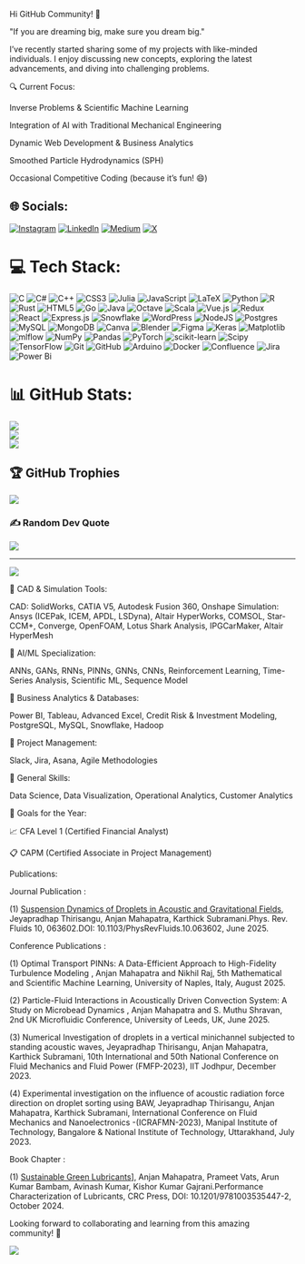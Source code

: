 Hi GitHub Community! 👋

"If you are dreaming big, make sure you dream big."

I’ve recently started sharing some of my projects with like-minded individuals. I enjoy discussing new concepts, exploring the latest advancements, and diving into challenging problems.

🔍 Current Focus:

Inverse Problems & Scientific Machine Learning

Integration of AI with Traditional Mechanical Engineering

Dynamic Web Development & Business Analytics

Smoothed Particle Hydrodynamics (SPH)

Occasional Competitive Coding (because it’s fun! 😄)


## 🌐 Socials:
[![Instagram](https://img.shields.io/badge/Instagram-%23E4405F.svg?logo=Instagram&logoColor=white)](https://instagram.com/https://www.instagram.com/mahapatra_anjan007/) [![LinkedIn](https://img.shields.io/badge/LinkedIn-%230077B5.svg?logo=linkedin&logoColor=white)](https://linkedin.com/in/linkedin.com/in/anjan-mahapatra-capm®-016347200) [![Medium](https://img.shields.io/badge/Medium-12100E?logo=medium&logoColor=white)](https://medium.com/@medium.com/@anjanmahapatra10) [![X](https://img.shields.io/badge/X-black.svg?logo=X&logoColor=white)](https://x.com/https://x.com/AnjanMahapatra4) 

# 💻 Tech Stack:
![C](https://img.shields.io/badge/c-%2300599C.svg?style=plastic&logo=c&logoColor=white) ![C#](https://img.shields.io/badge/c%23-%23239120.svg?style=plastic&logo=csharp&logoColor=white) ![C++](https://img.shields.io/badge/c++-%2300599C.svg?style=plastic&logo=c%2B%2B&logoColor=white) ![CSS3](https://img.shields.io/badge/css3-%231572B6.svg?style=plastic&logo=css3&logoColor=white) ![Julia](https://img.shields.io/badge/-Julia-9558B2?style=plastic&logo=julia&logoColor=white) ![JavaScript](https://img.shields.io/badge/javascript-%23323330.svg?style=plastic&logo=javascript&logoColor=%23F7DF1E) ![LaTeX](https://img.shields.io/badge/latex-%23008080.svg?style=plastic&logo=latex&logoColor=white) ![Python](https://img.shields.io/badge/python-3670A0?style=plastic&logo=python&logoColor=ffdd54) ![R](https://img.shields.io/badge/r-%23276DC3.svg?style=plastic&logo=r&logoColor=white) ![Rust](https://img.shields.io/badge/rust-%23000000.svg?style=plastic&logo=rust&logoColor=white) ![HTML5](https://img.shields.io/badge/html5-%23E34F26.svg?style=plastic&logo=html5&logoColor=white) ![Go](https://img.shields.io/badge/go-%2300ADD8.svg?style=plastic&logo=go&logoColor=white) ![Java](https://img.shields.io/badge/java-%23ED8B00.svg?style=plastic&logo=openjdk&logoColor=white) ![Octave](https://img.shields.io/badge/OCTAVE-darkblue?style=plastic&logo=octave&logoColor=fcd683) ![Scala](https://img.shields.io/badge/scala-%23DC322F.svg?style=plastic&logo=scala&logoColor=white) ![Vue.js](https://img.shields.io/badge/vue.js-%2335495e.svg?style=plastic&logo=vuedotjs&logoColor=%234FC08D) ![Redux](https://img.shields.io/badge/redux-%23593d88.svg?style=plastic&logo=redux&logoColor=white) ![React](https://img.shields.io/badge/react-%2320232a.svg?style=plastic&logo=react&logoColor=%2361DAFB) ![Express.js](https://img.shields.io/badge/express.js-%23404d59.svg?style=plastic&logo=express&logoColor=%2361DAFB) ![Snowflake](https://img.shields.io/badge/snowflake-%2329B5E8.svg?style=plastic&logo=snowflake&logoColor=white) ![WordPress](https://img.shields.io/badge/WordPress-%23117AC9.svg?style=plastic&logo=WordPress&logoColor=white) ![NodeJS](https://img.shields.io/badge/node.js-6DA55F?style=plastic&logo=node.js&logoColor=white) ![Postgres](https://img.shields.io/badge/postgres-%23316192.svg?style=plastic&logo=postgresql&logoColor=white) ![MySQL](https://img.shields.io/badge/mysql-4479A1.svg?style=plastic&logo=mysql&logoColor=white) ![MongoDB](https://img.shields.io/badge/MongoDB-%234ea94b.svg?style=plastic&logo=mongodb&logoColor=white) ![Canva](https://img.shields.io/badge/Canva-%2300C4CC.svg?style=plastic&logo=Canva&logoColor=white) ![Blender](https://img.shields.io/badge/blender-%23F5792A.svg?style=plastic&logo=blender&logoColor=white) ![Figma](https://img.shields.io/badge/figma-%23F24E1E.svg?style=plastic&logo=figma&logoColor=white) ![Keras](https://img.shields.io/badge/Keras-%23D00000.svg?style=plastic&logo=Keras&logoColor=white) ![Matplotlib](https://img.shields.io/badge/Matplotlib-%23ffffff.svg?style=plastic&logo=Matplotlib&logoColor=black) ![mlflow](https://img.shields.io/badge/mlflow-%23d9ead3.svg?style=plastic&logo=numpy&logoColor=blue) ![NumPy](https://img.shields.io/badge/numpy-%23013243.svg?style=plastic&logo=numpy&logoColor=white) ![Pandas](https://img.shields.io/badge/pandas-%23150458.svg?style=plastic&logo=pandas&logoColor=white) ![PyTorch](https://img.shields.io/badge/PyTorch-%23EE4C2C.svg?style=plastic&logo=PyTorch&logoColor=white) ![scikit-learn](https://img.shields.io/badge/scikit--learn-%23F7931E.svg?style=plastic&logo=scikit-learn&logoColor=white) ![Scipy](https://img.shields.io/badge/SciPy-%230C55A5.svg?style=plastic&logo=scipy&logoColor=%white) ![TensorFlow](https://img.shields.io/badge/TensorFlow-%23FF6F00.svg?style=plastic&logo=TensorFlow&logoColor=white) ![Git](https://img.shields.io/badge/git-%23F05033.svg?style=plastic&logo=git&logoColor=white) ![GitHub](https://img.shields.io/badge/github-%23121011.svg?style=plastic&logo=github&logoColor=white) ![Arduino](https://img.shields.io/badge/-Arduino-00979D?style=plastic&logo=Arduino&logoColor=white) ![Docker](https://img.shields.io/badge/docker-%230db7ed.svg?style=plastic&logo=docker&logoColor=white) ![Confluence](https://img.shields.io/badge/confluence-%23172BF4.svg?style=plastic&logo=confluence&logoColor=white) ![Jira](https://img.shields.io/badge/jira-%230A0FFF.svg?style=plastic&logo=jira&logoColor=white) ![Power Bi](https://img.shields.io/badge/power_bi-F2C811?style=plastic&logo=powerbi&logoColor=black)
# 📊 GitHub Stats:
![](https://github-readme-stats.vercel.app/api?username=start-again-06&theme=dark&hide_border=false&include_all_commits=false&count_private=false)<br/>
![](https://github-readme-streak-stats.herokuapp.com/?user=start-again-06&theme=dark&hide_border=false)<br/>
![](https://github-readme-stats.vercel.app/api/top-langs/?username=start-again-06&theme=dark&hide_border=false&include_all_commits=false&count_private=false&layout=compact)

## 🏆 GitHub Trophies
![](https://github-profile-trophy.vercel.app/?username=start-again-06&theme=radical&no-frame=true&no-bg=true&margin-w=4)

### ✍️ Random Dev Quote
![](https://quotes-github-readme.vercel.app/api?type=horizontal&theme=radical)

---
[![](https://visitcount.itsvg.in/api?id=start-again-06&icon=0&color=0)](https://visitcount.itsvg.in)

<!-- Proudly created with GPRM ( https://gprm.itsvg.in ) -->

🔹 CAD & Simulation Tools:

CAD: SolidWorks, CATIA V5, Autodesk Fusion 360, Onshape
Simulation: Ansys (ICEPak, ICEM, APDL, LSDyna), Altair HyperWorks, COMSOL, Star-CCM+, Converge, OpenFOAM, Lotus Shark Analysis, IPGCarMaker, Altair HyperMesh

🔹 AI/ML Specialization:

ANNs, GANs, RNNs, PINNs, GNNs, CNNs, Reinforcement Learning, Time-Series Analysis, Scientific ML, Sequence Model

🔹 Business Analytics & Databases:

Power BI, Tableau, Advanced Excel, Credit Risk & Investment Modeling, PostgreSQL, MySQL, Snowflake, Hadoop

🔹 Project Management:

Slack, Jira, Asana, Agile Methodologies

🔹 General Skills:

Data Science, Data Visualization, Operational Analytics, Customer Analytics

🎯 Goals for the Year:

📈 CFA Level 1 (Certified Financial Analyst)

📋 CAPM (Certified Associate in Project Management)

Publications:

Journal Publication :

(1) [Suspension Dynamics of Droplets in Acoustic and Gravitational Fields]([https://journals.aps.org/prfluids/abstract/10.1103/PhysRevFluids.10.063602]), Jeyapradhap Thirisangu, Anjan Mahapatra, Karthick Subramani.Phys. Rev. Fluids 10, 063602.DOI: 10.1103/PhysRevFluids.10.063602, June 2025.

Conference Publications :

(1) Optimal Transport PINNs: A Data-Efficient Approach to High-Fidelity Turbulence Modeling , Anjan Mahapatra and Nikhil Raj, 5th Mathematical and Scientific Machine Learning, University of Naples, Italy, August 2025.

(2) Particle-Fluid Interactions in Acoustically Driven Convection System: A Study on Microbead Dynamics , Anjan Mahapatra and S. Muthu Shravan, 2nd UK Microfluidic Conference, University of Leeds, UK, June 2025.

(3) Numerical Investigation of droplets in a vertical minichannel subjected to standing acoustic waves, Jeyapradhap Thirisangu, Anjan Mahapatra, Karthick Subramani, 10th International and 50th National Conference on Fluid Mechanics and Fluid Power (FMFP-2023), IIT Jodhpur, December 2023.

(4) Experimental investigation on the influence of acoustic radiation force direction on droplet sorting using BAW, Jeyapradhap Thirisangu, Anjan Mahapatra, Karthick Subramani, International Conference on Fluid Mechanics and Nanoelectronics -(ICRAFMN-2023), Manipal Institute of Technology, Bangalore & National Institute of Technology, Uttarakhand, July 2023.

Book Chapter :

(1) [Sustainable Green Lubricants]([https://www.taylorfrancis.com/chapters/edit/10.1201/9781003535447-2/sustainable-green-lubricants-anjan-mahapatra-prameet-vats-arun-kumar-bambam-avinash-kumar-kishor-kumar-gajrani)], Anjan Mahapatra, Prameet Vats, Arun Kumar Bambam, Avinash Kumar, Kishor Kumar Gajrani.Performance Characterization of Lubricants, CRC Press, DOI: 10.1201/9781003535447-2, October 2024.

Looking forward to collaborating and learning from this amazing community! 🚀

![](https://komarev.com/ghpvc/?username=start-again-06&color=blue&style=flat-square&label=Profile+Views&abbreviated=true)



